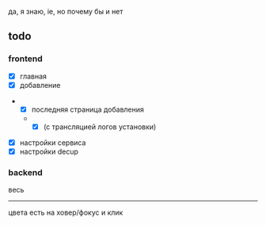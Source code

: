 да, я знаю, ie, но почему бы и нет

## todo
### frontend
- [x] главная
- [x] добавление
- - [x] последняя страница добавления
  - - [x] (с трансляцией логов установки)
- [x] настройки сервиса
- [x] настройки decup
### backend
весь

----
цвета есть на ховер/фокус и клик
